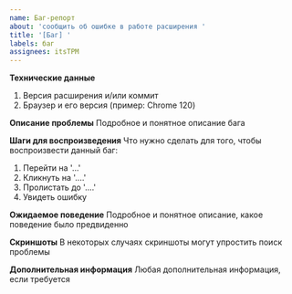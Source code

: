 ```yaml
---
name: Баг-репорт
about: 'сообщить об ошибке в работе расширения '
title: '[Баг] '
labels: баг
assignees: itsTPM
---
```


**Технические данные**

1. Версия расширения и/или коммит
2. Браузер и его версия (пример: Chrome 120)

**Описание проблемы**
Подробное и понятное описание бага

**Шаги для воспроизведения**
Что нужно сделать для того, чтобы воспроизвести данный баг:

1. Перейти на '...'
2. Кликнуть на '....'
3. Пролистать до '....'
4. Увидеть ошибку

**Ожидаемое поведение**
Подробное и понятное описание, какое поведение было предвиденно

**Скриншоты**
В некоторых случаях скриншоты могут упростить поиск проблемы

**Дополнительная информация**
Любая дополнительная информация, если требуется
